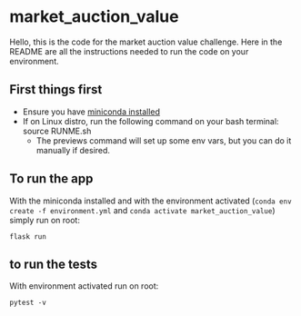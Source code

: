 # market_auction_value

Hello, this is the code for the market auction value challenge. Here in the
README are all the instructions needed to run the code on your environment.

## First things first
- Ensure you have [miniconda installed](https://docs.conda.io/en/latest/miniconda.html)
- If on Linux distro, run the following command on your bash terminal: source RUNME.sh
    - The previews command will set up some env vars, but you can do it manually if desired.

## To run the app
With the miniconda installed and with the environment activated (`conda env create -f environment.yml` 
and `conda activate market_auction_value`) simply run on root:
    
    flask run

## to run the tests
With environment activated run on root:
  
    pytest -v